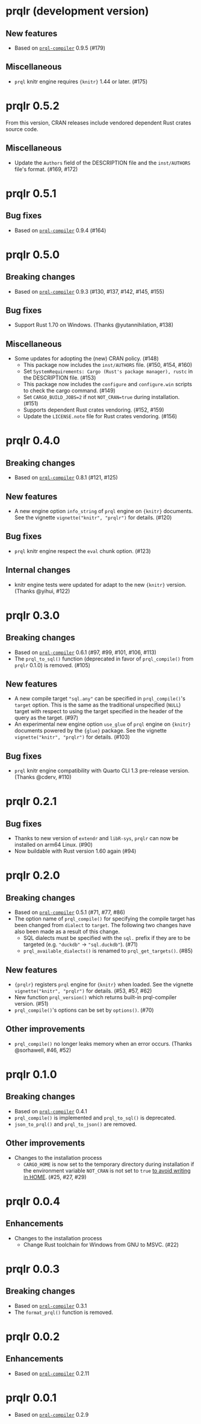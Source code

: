 # prqlr (development version)

## New features

- Based on [`prql-compiler`](https://github.com/prql/prql) 0.9.5 (#179)

## Miscellaneous

- `prql` knitr engine requires `{knitr}` 1.44 or later. (#175)

# prqlr 0.5.2

From this version, CRAN releases include vendored dependent Rust crates source code.

## Miscellaneous

- Update the `Authors` field of the DESCRIPTION file and the `inst/AUTHORS` file's format. (#169, #172)

# prqlr 0.5.1

## Bug fixes

- Based on [`prql-compiler`](https://github.com/prql/prql) 0.9.4 (#164)

# prqlr 0.5.0

## Breaking changes

- Based on [`prql-compiler`](https://github.com/prql/prql) 0.9.3 (#130, #137, #142, #145, #155)

## Bug fixes

- Support Rust 1.70 on Windows. (Thanks @yutannihilation, #138)

## Miscellaneous

- Some updates for adopting the (new) CRAN policy. (#148)
  - This package now includes the `inst/AUTHORS` file. (#150, #154, #160)
  - Set `SystemRequirements: Cargo (Rust's package manager), rustc` in the DESCRIPTION file. (#153)
  - This package now includes the `configure` and `configure.win` scripts to check the cargo command. (#149)
  - Set `CARGO_BUILD_JOBS=2` if not `NOT_CRAN=true` during installation. (#151)
  - Supports dependent Rust crates vendoring. (#152, #159)
  - Update the `LICENSE.note` file for Rust crates vendoring. (#156)

# prqlr 0.4.0

## Breaking changes

- Based on [`prql-compiler`](https://github.com/prql/prql) 0.8.1 (#121, #125)

## New features

- A new engine option `info_string` of `prql` engine on `{knitr}` documents.
  See the vignette `vignette("knitr", "prqlr")` for details. (#120)

## Bug fixes

- `prql` knitr engine respect the `eval` chunk option. (#123)

## Internal changes

- knitr engine tests were updated for adapt to the new `{knitr}` version. (Thanks @yihui, #122)

# prqlr 0.3.0

## Breaking changes

- Based on [`prql-compiler`](https://github.com/prql/prql) 0.6.1 (#97, #99, #101, #106, #113)
- The `prql_to_sql()` function (deprecated in favor of `prql_compile()` from `prqlr` 0.1.0) is removed. (#105)

## New features

- A new compile target `"sql.any"` can be specified in `prql_compile()`'s `target` option.
  This is the same as the traditional unspecified (`NULL`) target
  with respect to using the target specified in the header of the query as the target. (#97)
- An experimental new engine option `use_glue` of `prql` engine on `{knitr}` documents powered by the `{glue}` package.
  See the vignette `vignette("knitr", "prqlr")` for details. (#103)

## Bug fixes

- `prql` knitr engine compatibility with Quarto CLI 1.3 pre-release version. (Thanks @cderv, #110)

# prqlr 0.2.1

## Bug fixes

- Thanks to new version of `extendr` and `libR-sys`, `prqlr` can now be installed on arm64 Linux. (#90)
- Now buildable with Rust version 1.60 again (#94)

# prqlr 0.2.0

## Breaking changes

- Based on [`prql-compiler`](https://github.com/prql/prql) 0.5.1 (#71, #77, #86)
- The option name of `prql_compile()` for specifying the compile target has been changed from `dialect` to `target`.
  The following two changes have also been made as a result of this change.
  - SQL dialects must be specified with the `sql.` prefix if they are to be targeted
    (e.g. `"duckdb"` -> `"sql.duckdb"`). (#71)
  - `prql_available_dialects()` is renamed to `prql_get_targets()`. (#85)

## New features

- `{prqlr}` registers `prql` engine for `{knitr}` when loaded.
  See the vignette `vignette("knitr", "prqlr")` for details. (#53, #57, #62)
- New function `prql_version()` which returns built-in prql-compiler version. (#51)
- `prql_compile()`'s options can be set by `options()`. (#70)

## Other improvements

- `prql_compile()` no longer leaks memory when an error occurs. (Thanks @sorhawell, #46, #52)

# prqlr 0.1.0

## Breaking changes

- Based on [`prql-compiler`](https://github.com/prql/prql) 0.4.1
- `prql_compile()` is implemented and `prql_to_sql()` is deprecated.
- `json_to_prql()` and `prql_to_json()` are removed.

## Other improvements

- Changes to the installation process
  - `CARGO_HOME` is now set to the temporary directory during installation
    if the environment variable `NOT_CRAN` is not set to `true`
    [to avoid writing in HOME](https://github.com/r-rust/faq). (#25, #27, #29)

# prqlr 0.0.4

## Enhancements

- Changes to the installation process
  - Change Rust toolchain for Windows from GNU to MSVC. (#22)

# prqlr 0.0.3

## Breaking changes

- Based on [`prql-compiler`](https://github.com/prql/prql) 0.3.1
- The `format_prql()` function is removed.

# prqlr 0.0.2

## Enhancements

- Based on [`prql-compiler`](https://github.com/prql/prql) 0.2.11

# prqlr 0.0.1

- Based on [`prql-compiler`](https://github.com/prql/prql) 0.2.9
